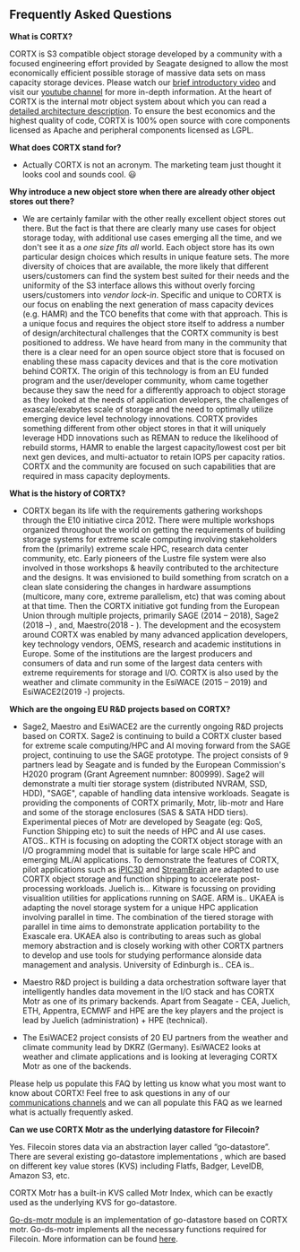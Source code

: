 ## Frequently Asked Questions

**What is CORTX?** 

CORTX is S3 compatible object storage developed by a community with a focused engineering effort provided by Seagate designed to allow the most economically efficient possible storage of massive data sets on mass capacity storage devices. Please watch our [brief introductory video](https://www.youtube.com/watch?v=dA-QtUBf16w&list=PLOLUar3XSz2M_w5OxQLNDBTpSrsGbjDWr&index=1&t=12s) and visit our [youtube channel](https://cortx.link/videos) for more in-depth information. At the heart of CORTX is the internal motr object system about which you can read a [detailed architecture description](https://github.com/Seagate/cortx-motr/blob/main/doc/motr-in-prose.md).  To ensure the best economics and the highest quality of code, CORTX is 100% open source with core components licensed as Apache and peripheral components licensed as LGPL.

**What does CORTX stand for?**

   * Actually CORTX is not an acronym.  The marketing team just thought it looks cool and sounds cool.  :smiley:

**Why introduce a new object store when there are already other object stores out there?**

   * We are certainly familar with the other really excellent object stores out there.  But the fact is that there are clearly many use cases for object storage today, with additional use cases emerging all the time, and we don't see it as a *one size fits all* world. Each object store has its own particular design choices which results in unique feature sets.  The more diversity of choices that are available, the more likely that different users/customers can find the system best suited for their needs and the uniformity of the S3 interface allows this without overly forcing users/customers into *vendor lock-in*.  Specific and unique to CORTX is our focus on enabling the next generation of mass capacity devices (e.g. HAMR) and the TCO benefits that come with that approach.  This is a unique focus and requires the object store itself to address a number of design/architectural challenges that the CORTX community is best positioned to address.  We have heard from many in the community that there is a clear need for an open source object store that is focused on enabling these mass capacity devices and that is the core motivation behind CORTX. The origin of this technology is from an EU funded program and the user/developer community, whom came together because they saw the need for a differently approach to object storage as they looked at the needs of application developers, the challenges of exascale/exabytes scale of storage and the need to optimally utilize emerging device level technology innovations. CORTX provides something different from other object stores in that it will uniquely leverage HDD innovations such as REMAN to reduce the likelihood of rebuild storms, HAMR to enable the largest capacity/lowest cost per bit next gen devices, and multi-actuator to retain IOPS per capacity ratios.  CORTX and the community are focused on such capabilities that are required in mass capacity deployments.
   
**What is the history of CORTX?**

   * CORTX began its life with the requirements gathering workshops through the E10 initiative circa 2012. There were multiple  workshops organized throughout the world on getting the requirements of building storage systems for extreme scale computing  involving stakeholders from the (primarily) extreme scale HPC, research data center community, etc. Early pioneers of the Lustre file system were also involved in those workshops & heavily contributed to the architecture and the designs. It was envisioned to build something from scratch on a clean slate considering the changes in hardware assumptions (multicore, many core, extreme parallelism, etc) that was coming about at that time. Then the CORTX initiative got funding from the European Union through multiple projects,  primarily SAGE (2014 – 2018),  Sage2 (2018 –) , and,  Maestro(2018 - ). The development and the ecosystem around CORTX was enabled by many advanced application developers, key technology vendors, OEMS, research and academic institutions in Europe. 
Some of the institutions are the largest producers and consumers of data and run some of the largest data centers with extreme requirements for storage and I/O. 
CORTX is also used by the weather and climate community in the EsiWACE  (2015 – 2019) and EsiWACE2(2019 -) projects. 

**Which are the ongoing EU R&D projects based on CORTX?**

   * Sage2, Maestro and EsiWACE2 are the currently ongoing R&D projects based on CORTX. 
Sage2 is continuing to build a CORTX cluster based for extreme scale computing/HPC and AI moving forward from the SAGE project, continuing to use the SAGE prototype. The project consists of 9 partners lead by Seagate and is funded by the European Commission's H2020 program (Grant Agreement numnber: 800999). Sage2 will demonstrate a multi tier storage system (distributed NVRAM, SSD, HDD), "SAGE", capable of handling data intensive workloads. 
Seagate is providing the components of CORTX primarily, Motr, lib-motr and Hare and some of the storage enclosures (SAS & SATA HDD tiers). Experimental pieces of Motr are developed by Seagate (eg: QoS, Function Shipping etc) to suit the needs of HPC and AI use cases. 
ATOS.. 
KTH is focusing on adopting the CORTX object storage with an I/O programming model that is suitable for large scale HPC and emerging ML/AI applications. To demonstrate the features of CORTX, pilot applications such as [iPIC3D](https://kth-hpc.github.io/iPIC3D/) and [StreamBrain](https://github.com/KTH-HPC/StreamBrain) are adapted to use CORTX object storage and function shipping to accelerate post-processing workloads.
Juelich is...
Kitware is focussing on providing visualition utilities for applications running on SAGE.
ARM is..
UKAEA is adapting the novel storage system for a unique HPC application involving parallel in time. The combination of the tiered storage with parallel in time aims to demonstrate application portability to the Exascale era. UKAEA also is contributing to areas such as global memory abstraction and is closely working with other CORTX partners to develop and use tools for studying performance alonside data management and analysis. 
University of Edinburgh is..
CEA is..

  * Maestro R&D project is building a data orchestration software layer that intelligently handles data movement in the I/O stack and has CORTX Motr as one of its primary backends.
Apart from Seagate - CEA, Juelich, ETH, Appentra, ECMWF and HPE are the key players and the project is lead by Juelich (administration) + HPE (technical).

  * The EsiWACE2 project consists of 20 EU partners from the weather and climate community lead by DKRZ (Germany). EsiWACE2 looks at weather and climate applications and is looking at leveraging CORTX Motr as one of the backends. 

Please help us populate this FAQ by letting us know what you most want to know about CORTX!  Feel free to ask questions in any of our [communications channels](SUPPORT.md) and we can all populate this FAQ as we learned what is actually frequently asked.

**Can we use CORTX Motr as the underlying datastore for Filecoin?**

Yes.  Filecoin stores data via an abstraction layer called “go-datastore”. There are several existing go-datastore implementations , which are based on different key value stores (KVS) including Flatfs, Badger, LevelDB, Amazon S3, etc. 

CORTX Motr has a built-in KVS called Motr Index, which can be exactly used as the underlying KVS for go-datastore.

[Go-ds-motr module](https://github.com/mengwanguc/go-ds-motr) is an implementation of go-datastore based on CORTX motr. Go-ds-motr implements all the necessary functions required for Filecoin. More information can be found [here](doc/PDFs/Meng_Wang_Poster_Presentation.pdf).

